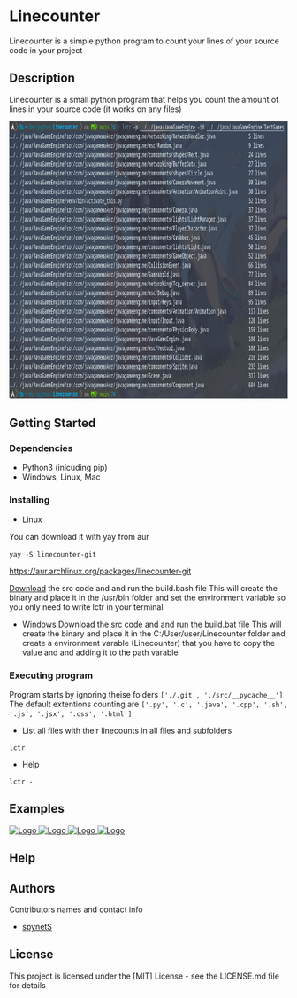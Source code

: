 # Linecounter

Linecounter is a simple python program to count your lines of your source code in your project

## Description

Linecounter is a small python program that helps you count the amount of lines in your source code (it works on any files) 
 
 <a href="https://github.com/spynetS/Linecounter/blob/main/images/show1.png">
    <img src="images/show1.png" alt="Logo" height="500">
  </a>


## Getting Started

### Dependencies
* Python3 (inlcuding pip)
* Windows, Linux, Mac

### Installing
* Linux

You can download it with yay from aur

```yay -S linecounter-git```

https://aur.archlinux.org/packages/linecounter-git

[Download](https://github.com/spynetS/Linecounter.git) the src code and and run the build.bash file
This will create the binary and place it in the /usr/bin folder and set the environment variable
so you only need to write lctr in your terminal

* Windows
[Download](https://github.com/spynetS/Linecounter.git) the src code and and run the build.bat file
This will create the binary and place it in the C:/User/user/Linecounter folder and create a environment varable (Linecounter)
that you have to copy the value and and adding it to the path varable

### Executing program

Program starts by ignoring theise folders ```['./.git', './src/__pycache__']```
The default extentions counting are ```['.py', '.c', '.java', '.cpp', '.sh', '.js', '.jsx', '.css', '.html']```

* List all files with their linecounts in all files and subfolders
```
lctr
```
* Help
```
lctr -
```

## Examples
<a href="https://github.com/spynetS/Linecounter/blob/main/images">
    <img src="images/all counters.png" alt="Logo" width="300">
    <img src="images/show4.png" alt="Logo"        width="300">
    <img src="images/show5.png" alt="Logo"        width="300">
    <img src="images/override ex.png" alt="Logo"  width="300">
 </a>
  
## Help



## Authors

Contributors names and contact info

* [spynetS](https://github.com/spynetS)


## License

This project is licensed under the [MIT] License - see the LICENSE.md file for details


